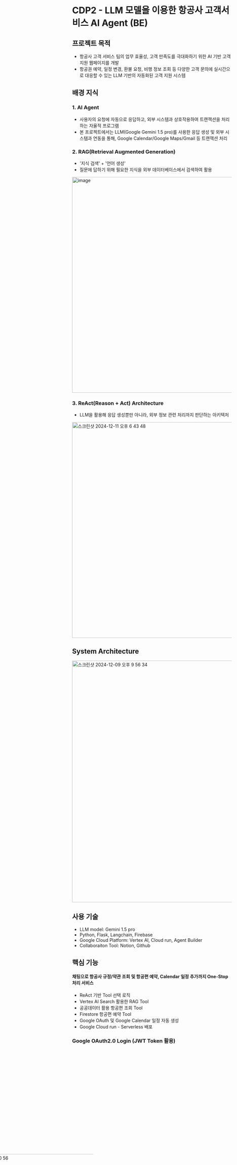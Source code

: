# CDP2 - LLM 모델을 이용한 항공사 고객서비스 AI Agent (BE)
## 프로젝트 목적
- 항공사 고객 서비스 팀의 업무 효율성, 고객 만족도를 극대화하기 위한 AI 기반 고객 지원 웹페이지를 개발
- 항공권 예약, 일정 변경, 환불 요청, 비행 정보 조회 등 다양한 고객 문의에 실시간으로 대응할 수 있는 LLM 기반의 자동화된 고객 지원 시스템

## 배경 지식
### 1. AI Agent
- 사용자의 요청에 자동으로 응답하고, 외부 시스템과 상호작용하여 트랜잭션을 처리하는 자율적 프로그램
- 본 프로젝트에서는 LLM(Google Gemini 1.5 pro)를 사용한 응답 생성 및 외부 시스템과 연동을 통해, Google Calendar/Google Maps/Gmail 등 트랜잭션 처리

### 2. RAG(Retrieval Augmented Generation)
- '지식 검색' + '언어 생성'
- 질문에 답하기 위해 필요한 지식을 외부 데이터베이스에서 검색하여 활용
<img width="682" alt="image" src="https://github.com/user-attachments/assets/44270937-7a89-4cec-b7d0-12b81889ff0b">


### 3. ReAct(Reason + Act) Architecture
- LLM을 활용해 응답 생성뿐만 아니라, 외부 정보 관련 처리까지 판단하는 아키텍처
<img width="682" alt="스크린샷 2024-12-11 오후 6 43 48" src="https://github.com/user-attachments/assets/0b4ef317-8fd8-42ef-899c-950227459d0f">


## System Architecture
<img width="764" alt="스크린샷 2024-12-09 오후 9 56 34" src="https://github.com/user-attachments/assets/ae765fb0-573f-48ef-9ed0-f07c035f054f">

## 사용 기술
- LLM model: Gemini 1.5 pro
- Python, Flask, Langchain, Firebase
- Google Cloud Platform: Vertex AI, Cloud run, Agent Builder
- Collaboraiton Tool: Notion, Github

## 핵심 기능
#### 채팅으로 항공사 규정/약관 조회 및 항공편 예약, Calendar 일정 추가까지 One-Stop 처리 서비스
- ReAct 기반 Tool 선택 로직
- Vertex AI Search 활용한 RAG Tool
- 공공데이터 활용 항공편 조회 Tool
- Firestore 항공편 예약 Tool
- Google OAuth 및 Google Calendar 일정 자동 생성
- Google Cloud run - Serverless 배포

### Google OAuth2.0 Login (JWT Token 활용)
<div style="display: flex; justify-content: center; align-items: center;">
<img width="1396" alt="스크린샷 2024-12-10 오후 3 00 56" src="https://github.com/user-attachments/assets/125d0158-1604-43b0-a722-44f7a3e7eed1">

<div style="display: flex; justify-content: center; align-items: center;">
<img width="400" alt="스크린샷 2024-12-11 오후 6 50 05" src="https://github.com/user-attachments/assets/f645a322-b7aa-4e19-9f0f-eb502725f270">
<img width="400" alt="스크린샷 2024-12-11 오후 6 50 27" src="https://github.com/user-attachments/assets/8e847831-e6e1-4412-81ae-c6b5dcc6b275">



## 기대 효과
- CS 효율성 향상: 고객 서비스 팀의 일상적인 반복 업무 자동화 → 고객 응대 시간 단축
- 24/7 실시간 지원: 24시간 실시간 응답으로 고객이 필요한 정보를 언제든지 즉시 제공 
- 글로벌 대응 가능: 다국어 지원이 가능한 LLM을 통해 다양한 언어로 서비스 제공
- 비용 절감: CS 자동화 → 인건비, 전화 상담, 이메일 처리 비용 감소
- 사용자 경험(만족도 및 신뢰도) 향상: 고객의 긴급 요청에도 즉각적이고 정확한 응대 제공
- 데이터 기반 서비스 개선: 고객 문의 데이터 분석을 통한 맞춤형 서비스 제공
